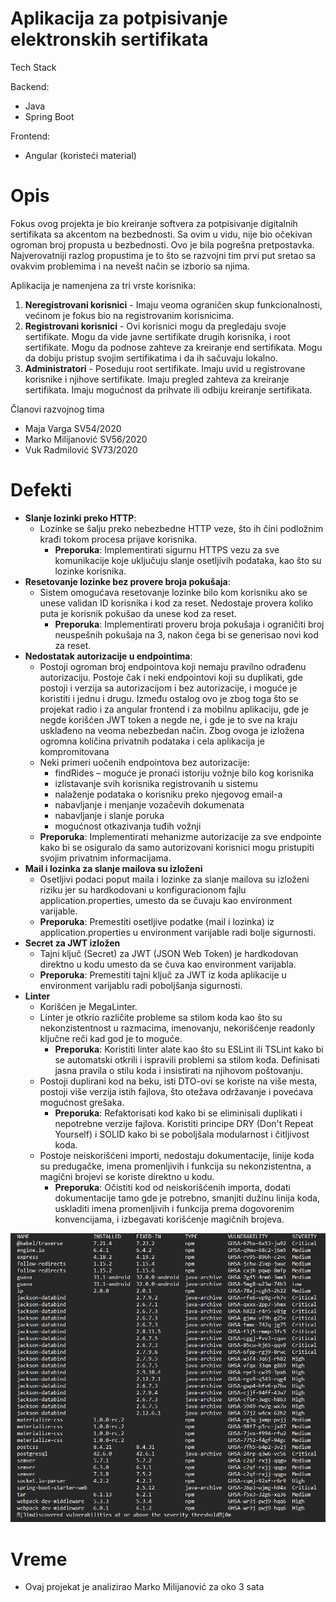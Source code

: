 # **Aplikacija za potpisivanje elektronskih sertifikata**

Tech Stack

Backend:

- Java
- Spring Boot

Frontend:

- Angular (koristeći material)

# **Opis**

Fokus ovog projekta je bio kreiranje softvera za potpisivanje digitalnih sertifikata sa akcentom na bezbednosti. Sa ovim u vidu, nije bio očekivan ogroman broj propusta u bezbednosti. Ovo je bila pogrešna pretpostavka. Najverovatniji razlog propustima je to što se razvojni tim prvi put sretao sa ovakvim problemima i na nevešt način se izborio sa njima.

Aplikacija je namenjena za tri vrste korisnika:

1. **Neregistrovani korisnici** - Imaju veoma ograničen skup funkcionalnosti, većinom je fokus bio na registrovanim korisnicima.
2. **Registrovani korisnici** \- Ovi korisnici mogu da pregledaju svoje sertifikate. Mogu da vide javne sertifikate drugih korisnika, i root sertifikate. Mogu da podnose zahteve za kreiranje end sertifikata. Mogu da dobiju pristup svojim sertifikatima i da ih sačuvaju lokalno.
3. **Administratori** \- Poseduju root sertifikate. Imaju uvid u registrovane korisnike i njihove sertifikate. Imaju pregled zahteva za kreiranje sertifikata. Imaju mogućnost da prihvate ili odbiju kreiranje sertifikata.

Članovi razvojnog tima

- Maja Varga SV54/2020
- Marko Milijanović SV56/2020
- Vuk Radmilović SV73/2020

# **Defekti**

- **Slanje lozinki preko HTTP**:
  - Lozinke se šalju preko nebezbedne HTTP veze, što ih čini podložnim krađi tokom procesa prijave korisnika.
    - **Preporuka**: Implementirati sigurnu HTTPS vezu za sve komunikacije koje uključuju slanje osetljivih podataka, kao što su lozinke korisnika.
- **Resetovanje lozinke bez provere broja pokušaja**:
  - Sistem omogućava resetovanje lozinke bilo kom korisniku ako se unese validan ID korisnika i kod za reset. Nedostaje provera koliko puta je korisnik pokušao da unese kod za reset.
    - **Preporuka**: Implementirati proveru broja pokušaja i ograničiti broj neuspešnih pokušaja na 3, nakon čega bi se generisao novi kod za reset.
- **Nedostatak autorizacije u endpointima**:
  - Postoji ogroman broj endpointova koji nemaju pravilno odrađenu autorizaciju. Postoje čak i neki endpointovi koji su duplikati, gde postoji i verzija sa autorizacijom i bez autorizacije, i moguće je koristiti i jednu i drugu. Između ostalog ovo je zbog toga što se projekat radio i za angular frontend i za mobilnu aplikaciju, gde je negde korišćen JWT token a negde ne, i gde je to sve na kraju usklađeno na veoma nebezbedan način. Zbog ovoga je izložena ogromna količina privatnih podataka i cela aplikacija je kompromitovana
  - Neki primeri uočenih endpointova bez autorizacije:
    - findRides – moguće je pronaći istoriju vožnje bilo kog korisnika
    - izlistavanje svih korisnika registrovanih u sistemu
    - nalaženje podataka o korisniku preko njegovog email-a
    - nabavljanje i menjanje vozačevih dokumenata
    - nabavljanje i slanje poruka
    - mogućnost otkazivanja tuđih vožnji
  - **Preporuka**: Implementirati mehanizme autorizacije za sve endpointe kako bi se osiguralo da samo autorizovani korisnici mogu pristupiti svojim privatnim informacijama.
- **Mail i lozinka za slanje mailova su izloženi**
  - Osetljivi podaci poput maila i lozinke za slanje mailova su izloženi riziku jer su hardkodovani u konfiguracionom fajlu application.properties, umesto da se čuvaju kao environment varijable.
  - **Preporuka**: Premestiti osetljive podatke (mail i lozinka) iz application.properties u environment varijable radi bolje sigurnosti.
- **Secret za JWT izložen**
  - Tajni ključ (Secret) za JWT (JSON Web Token) je hardkodovan direktno u kodu umesto da se čuva kao environment varijabla.
  - **Preporuka**: Premestiti tajni ključ za JWT iz koda aplikacije u environment varijablu radi poboljšanja sigurnosti.
- **Linter**
  - Korišćen je MegaLinter.
  - Linter je otkrio različite probleme sa stilom koda kao što su nekonzistentnost u razmacima, imenovanju, nekorišćenje readonly ključne reči kad god je to moguće.
    - **Preporuka**: Koristiti linter alate kao što su ESLint ili TSLint kako bi se automatski otkrili i ispravili problemi sa stilom koda. Definisati jasna pravila o stilu koda i insistirati na njihovom poštovanju.
  - Postoji duplirani kod na beku, isti DTO-ovi se koriste na više mesta, postoji više verzija istih fajlova, što otežava održavanje i povećava mogućnost grešaka.
    - **Preporuka**: Refaktorisati kod kako bi se eliminisali duplikati i nepotrebne verzije fajlova. Koristiti principe DRY (Don't Repeat Yourself) i SOLID kako bi se poboljšala modularnost i čitljivost koda.
  - Postoje neiskorišćeni importi, nedostaju dokumentacije, linije koda su predugačke, imena promenljivih i funkcija su nekonzistentna, a magični brojevi se koriste direktno u kodu.
    - **Preporuka**: Očistiti kod od neiskorišćenih importa, dodati dokumentacije tamo gde je potrebno, smanjiti dužinu linija koda, uskladiti imena promenljivih i funkcija prema dogovorenim konvencijama, i izbegavati korišćenje magičnih brojeva.

![](vulnerabilities3.png)

# **Vreme**

- Ovaj projekat je analizirao Marko Milijanović za oko 3 sata
